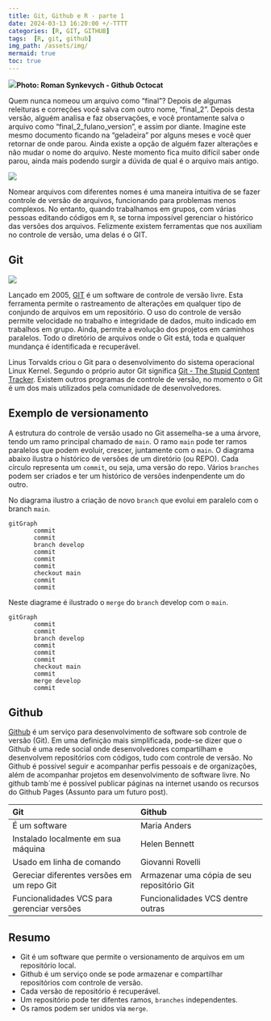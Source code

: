 ```yaml
---
title: Git, Github e R - parte 1
date: 2024-03-13 16:20:00 +/-TTTT
categories: [R, GIT, GITHUB]
tags:  [R, git, github]
img_path: /assets/img/
mermaid: true
toc: true
---
```


![](git.png)__Photo: Roman Synkevych - Github Octocat__

Quem nunca nomeou um arquivo como “final”? Depois de algumas releituras e correções você salva com outro nome, “final_2”. Depois desta versão, alguém analisa e faz observações, e você prontamente salva o arquivo como “final_2_fulano_version”, e assim por diante. Imagine este mesmo documento ficando na “geladeira” por alguns meses e você quer retornar de onde parou. Ainda existe a opção de alguém fazer alterações e não mudar o nome do arquivo. Neste momento fica muito difícil saber onde parou, ainda mais podendo surgir a dúvida de qual é o arquivo mais antigo.

![](git_1.png)

Nomear arquivos com diferentes nomes é uma maneira intuitiva de se fazer controle de versão de arquivos, funcionando para problemas menos complexos. No entanto, quando trabalhamos em grupos, com várias pessoas editando códigos em `R`, se torna impossível gerenciar o histórico das versões dos arquivos. Felizmente existem ferramentas que nos auxiliam no controle de versão, uma delas é o GIT.

## Git

![](git_2.png)

Lançado em 2005, [GIT](https://git-scm.com/) é um software de controle de versão livre. Esta ferramenta permite o rastreamento de alterações em qualquer tipo de conjundo de arquivos em um repositório. O uso do controle de versão permite velocidade no trabalho e integridade de dados, muito indicado em trabalhos em grupo. Ainda, permite a evolução dos projetos em caminhos paralelos. Todo o diretório de arquivos onde o Git está, toda e qualquer mundança é identificada e recuperável.

Linus Torvalds criou o Git para o desenvolvimento do sistema operacional Linux Kernel. Segundo o próprio autor Git significa [Git - The Stupid Content Tracker](https://linux.die.net/man/1/git). Existem outros programas de controle de versão, no momento o Git é um dos mais utilizados pela comunidade de desenvolvedores.

## Exemplo de versionamento

A estrutura do controle de versão usado no Git assemelha-se a uma árvore, tendo um ramo principal chamado de `main`. O ramo `main` pode ter ramos paralelos que podem evoluir, crescer, juntamente com o `main`. O diagrama abaixo ilustra o histórico de versões de um diretório (ou REPO). Cada círculo representa um `commit`, ou seja, uma versão do repo. Vários `branches` podem ser criados e ter um histórico de versões indenpendente um do outro.

No diagrama ilustro a criação de novo `branch` que evolui em paralelo com o branch `main`.

```mermaid
gitGraph
       commit
       commit
       branch develop
       commit
       commit
       commit
       checkout main
       commit
       commit
```

Neste diagrame é ilustrado o `merge` do `branch` develop com o `main`.

```mermaid
gitGraph
       commit
       commit
       branch develop
       commit
       commit
       commit
       checkout main
       commit
       merge develop
       commit
```


## Github

[Github](https://github.com/) é um serviço para desenvolvimento de software sob controle de versão (Git). Em uma definição mais simplificada, pode-se dizer que o Github é uma rede social onde desenvolvedores compartilham e desenvolvem repositórios com códigos, tudo com controle de versão. No Github é possivel seguir e acompanhar perfis pessoais e de organizações, além de acompanhar projetos em desenvolvimento de software livre. No github tamb´me é possível publicar páginas na internet usando os recursos do Github Pages (Assunto para um futuro post).



| Git                                       | Github                                    |
| :---------------------------              | :---------------                          |
| É um software                             | Maria Anders                              |
| Instalado localmente em sua máquina       | Helen Bennett                             |
| Usado em linha de comando                 | Giovanni Rovelli                          |
|Gereciar diferentes versões em um repo Git |Armazenar uma cópia de seu repositório Git |
|Funcionalidades VCS para gerenciar versões |Funcionalidades VCS dentre outras          |

## Resumo

- Git é um software que permite o versionamento de arquivos em um repositório local.
- Github é um serviço onde se pode armazenar e compartilhar repositórios com controle de versão.
- Cada versão de repositório é recuperável.
- Um repositório pode ter difentes ramos, `branches` independentes.
- Os ramos podem ser unidos via `merge`.